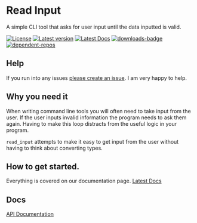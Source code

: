 # Read Input
A simple CLI tool that asks for user input until the data inputted is valid.

[![License](https://img.shields.io/crates/l/read_input.svg)](https://crates.io/crates/read_input)
[![Latest version](https://img.shields.io/crates/v/read_input.svg)](https://crates.io/crates/read_input)
[![Latest Docs](https://docs.rs/read_input/badge.svg)](https://docs.rs/read_input/)
[![downloads-badge](https://img.shields.io/crates/d/read_input.svg)](https://crates.io/crates/read_input)
[![dependent-repos](https://img.shields.io/librariesio/dependent-repos/cargo/read_input)](https://crates.io/crates/read_input)


## Help

If you run into any issues [please create an issue](https://github.com/ethanboxx/read_input/issues/new). I am very happy to help.

## Why you need it

When writing command line tools you will often need to take input from the user. If the user inputs invalid information the program needs to ask them again. Having to make this loop distracts from the useful logic in your program.

`read_input` attempts to make it easy to get input from the user without having to think about converting types.

## How to get started.

Everything is covered on our documentation page. [Latest Docs](https://docs.rs/read_input/)

## Docs

[API Documentation](https://docs.rs/read_input/)

